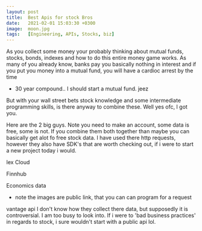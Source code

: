 ```yaml
---
layout: post
title:  Best Apis for stock Bros
date:   2021-02-01 15:03:30 +0300
image:  moon.jpg
tags:   [Engineering, APIs, Stocks, biz]
---
```


As you collect some money your probably thinking about mutual funds, stocks, bonds, indexes and how to do this entire money game works. As many of you already know, banks pay you basically nothing in interest and if you put you money into a mutual fund, you will have a cardioc arrest by the time

- 30 year compound.. I should start a mutual fund. jeez

But with your wall street bets stock knowledge and some intermediate programming skills, is there anyway to combine these. Well yes ofc, I got you. 

Here are the 2 big guys. Note you need to make an account, some data is free, some is not. If you combine them both together than maybe you can basically get alot fo free stock data. I have used there http requests, however they also have SDK's that are worth checking out, if i were to start a new project today i would.

Iex Cloud

Finnhub

Economics data
- note the images are public link, that you can can program for a request

vantage api
I don't know how they collect there data, but supposedly it is controversial. I am too busy to look into. If i were to 'bad business practices' in regards to stock, i sure wouldn't start with a public api lol.





